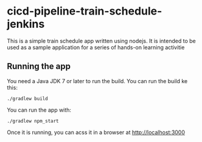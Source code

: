 # cicd-pipeline-train-schedule-jenkins

This is a simple train schedule app written using nodejs. It is intended to be used as a sample application for a series of hands-on learning activitie
## Running the app

You need a Java JDK 7 or later to run the build. You can run the build ke this:

    ./gradlew build

You can run the app with:

    ./gradlew npm_start

Once it is running, you can acss it in a browser at [http://localhost:3000](http://localhost:3000)
